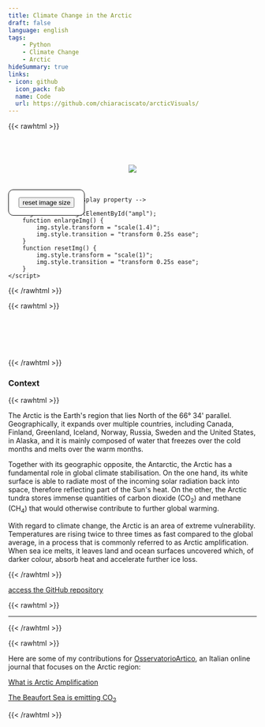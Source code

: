 ```yaml
---
title: Climate Change in the Arctic
draft: false
language: english
tags:
    - Python
    - Climate Change
    - Arctic
hideSummary: true
links:
- icon: github
  icon_pack: fab
  name: Code
  url: https://github.com/chiaraciscato/arcticVisuals/
---
```


{{< rawhtml >}}
<head>
    <style>
        .btn1 {
            border: .5px solid black;
            background-color: white;
            border-radius: 10px;
            color: black;
            padding: 15px 20px;
            font-size: 13px;
            cursor: pointer;
            position: absolute;
            /* right: 40%;
            top: 41% */
        }
    </style>
</head>
<body>
    <div class="container" style="text-align: center; margin-top: 5em;">
        <img src="/MonthlyArcticTemp.png" onclick="enlargeImg()" id="ampl" />
        <br /><br /><br />
        <div class="btn1">
            <button onclick="resetImg()">reset image size</button>
        </div>
    </div>
    
    <!-- script to set display property -->
    <script>
        img = document.getElementById("ampl");
        function enlargeImg() {
            img.style.transform = "scale(1.4)";
            img.style.transition = "transform 0.25s ease";
        }
        function resetImg() {
            img.style.transform = "scale(1)";
            img.style.transition = "transform 0.25s ease";
        }
    </script>
</body>

{{< /rawhtml >}}

<!-- <center><img loading="lazy" src="" alt="" class="centerImage" width="700" height="380"></center> -->

{{< rawhtml >}}

<p style="margin-bottom:7em"></p>

{{< /rawhtml >}}

### Context

{{< rawhtml >}}

<p>The Arctic is the Earth's region that lies North of the 66° 34' parallel. Geographically, it expands over multiple countries, including Canada, Finland, Greenland, Iceland, Norway, Russia, Sweden and the United States, in Alaska, and it is mainly composed of water that freezes over the cold months and melts over the warm months.</p> 

<p>Together with its geographic opposite, the Antarctic, the Arctic has a fundamental role in global climate stabilisation. On the one hand, its white surface is able to radiate most of the incoming solar radiation back into space, therefore reflecting part of the Sun's heat. On the other, the Arctic tundra stores immense quantities of carbon dioxide (CO<sub>2</sub>) and methane (CH<sub>4</sub>) that would otherwise contribute to further global warming.</p>

<p>With regard to climate change, the Arctic is an area of extreme vulnerability. Temperatures are rising twice to three times as fast compared to the global average, in a process that is commonly referred to as Arctic amplification. When sea ice melts, it leaves land and ocean surfaces uncovered which, of darker colour, absorb heat and accelerate further ice loss. </p>

{{< /rawhtml >}}

[access the GitHub repository](https://github.com/chiaraciscato/arcticVisuals/tree/main) 

{{< rawhtml >}}

<hr />

{{< /rawhtml >}}

<p>
</p>

{{< rawhtml >}}

<p>Here are some of my contributions for <a href="https://www.osservatorioartico.it/" title="OsservatorioArtico">OsservatorioArtico</a>, an Italian online journal that focuses on the Arctic region:<p>

<p><a href="https://www.osservatorioartico.it/amplificazione-artica/" title="What is Arctic Amplification">What is Arctic Amplification</a><p>
<p><a href="https://www.osservatorioartico.it/mare-co2-beaufort/" title="The Beaufort Sea is emitting CO<sub>2</sub>">The Beaufort Sea is emitting CO<sub>2</sub></a><p>

{{< /rawhtml >}}